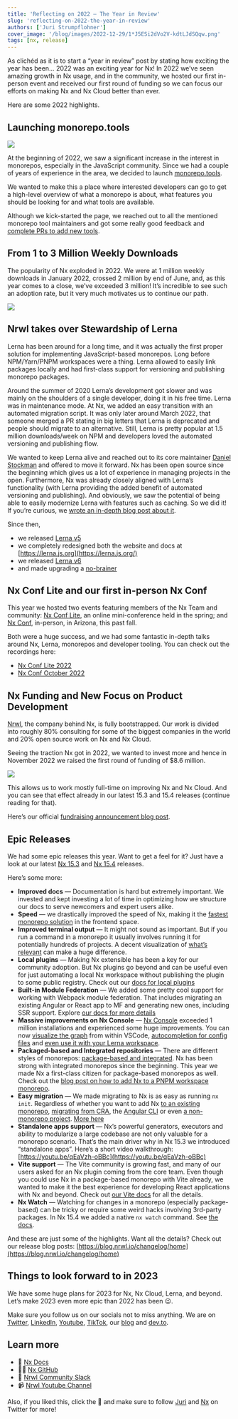 ```yaml
---
title: 'Reflecting on 2022 — The Year in Review'
slug: 'reflecting-on-2022-the-year-in-review'
authors: ['Juri Strumpflohner']
cover_image: '/blog/images/2022-12-29/1*J5ESi2dVo2V-kdtLJdSQqw.png'
tags: [nx, release]
---
```


As clichéd as it is to start a “year in review” post by stating how exciting the year has been… 2022 was an exciting year for Nx! In 2022 we’ve seen amazing growth in Nx usage, and in the community, we hosted our first in-person event and received our first round of funding so we can focus our efforts on making Nx and Nx Cloud better than ever.

Here are some 2022 highlights.

## Launching monorepo.tools

![](/blog/images/2022-12-29/0*3dvDD8t4xQY8N2KM.avif)

At the beginning of 2022, we saw a significant increase in the interest in monorepos, especially in the JavaScript community. Since we had a couple of years of experience in the area, we decided to launch [monorepo.tools](https://monorepo.tools/).

We wanted to make this a place where interested developers can go to get a high-level overview of what a monorepo is about, what features you should be looking for and what tools are available.

Although we kick-started the page, we reached out to all the mentioned monorepo tool maintainers and got some really good feedback and [complete PRs to add new tools](https://github.com/nrwl/monorepo.tools/pull/32).

## From 1 to 3 Million Weekly Downloads

The popularity of Nx exploded in 2022. We were at 1 million weekly downloads in January 2022, crossed 2 million by end of June, and, as this year comes to a close, we’ve exceeded 3 million! It’s incredible to see such an adoption rate, but it very much motivates us to continue our path.

![](/blog/images/2022-12-29/0*Ftd4gN7Ka81gkx8H.avif)

## Nrwl takes over Stewardship of Lerna

Lerna has been around for a long time, and it was actually the first proper solution for implementing JavaScript-based monorepos. Long before NPM/Yarn/PNPM workspaces were a thing. Lerna allowed to easily link packages locally and had first-class support for versioning and publishing monorepo packages.

Around the summer of 2020 Lerna’s development got slower and was mainly on the shoulders of a single developer, doing it in his free time. Lerna was in maintenance mode. At Nx, we added an easy transition with an automated migration script. It was only later around March 2022, that someone merged a PR stating in big letters that Lerna is deprecated and people should migrate to an alternative. Still, Lerna is pretty popular at 1.5 million downloads/week on NPM and developers loved the automated versioning and publishing flow.

We wanted to keep Lerna alive and reached out to its core maintainer [Daniel Stockman](https://twitter.com/evocateur) and offered to move it forward. Nx has been open source since the beginning which gives us a lot of experience in managing projects in the open. Furthermore, Nx was already closely aligned with Lerna’s functionality (with Lerna providing the added benefit of automated versioning and publishing). And obviously, we saw the potential of being able to easily modernize Lerna with features such as caching. So we did it! If you’re curious, we [wrote an in-depth blog post about it](https://medium.com/lerna-is-dead-long-live-lerna-61259f97dbd9?sk=60349b9dc0be3ff730ad052c4cf69df3).

Since then,

- we released [Lerna v5](https://medium.com/lerna-5-1-new-website-new-guides-new-lerna-example-repo-distributed-caching-support-and-speed-64d66410bec7?sk=fc349af13ce1935a7ca149b4f3c123c3)
- we completely redesigned both the website and docs at [https://lerna.js.org](https://lerna.js.org/)
- we released [Lerna v6](https://medium.com/lerna-reborn-whats-new-in-v6-10aec6e9091c?sk=05bfe6160d197277daab6a14cf94f82f)
- and made upgrading a [no-brainer](https://medium.com/upgrade-your-lerna-workspace-make-it-fast-and-modern-a8d17c4f95a2?sk=6171be4f0ea70e81e1fbdef5db2af5e5)

## Nx Conf Lite and our first in-person Nx Conf

This year we hosted two events featuring members of the Nx Team and community: [Nx Conf Lite](https://youtube.com/playlist?list=PLakNactNC1dGmYYdDqWTMae5YiC_DRrTx), an online mini-conference held in the spring; and [Nx Conf](https://youtube.com/playlist?list=PLakNactNC1dGicwFn2Y5L9yYm7kh22wyH), in-person, in Arizona, this past fall.

Both were a huge success, and we had some fantastic in-depth talks around Nx, Lerna, monorepos and developer tooling. You can check out the recordings here:

- [Nx Conf Lite 2022](https://www.youtube.com/playlist?list=PLakNactNC1dGmYYdDqWTMae5YiC_DRrTx)
- [Nx Conf October 2022](https://www.youtube.com/watch?v=RgPOLDRTHWw&list=PLakNactNC1dGicwFn2Y5L9yYm7kh22wyH)

## Nx Funding and New Focus on Product Development

[Nrwl](https://nrwl.io/), the company behind Nx, is fully bootstrapped. Our work is divided into roughly 80% consulting for some of the biggest companies in the world and 20% open source work on Nx and Nx Cloud.

Seeing the traction Nx got in 2022, we wanted to invest more and hence in November 2022 we raised the first round of funding of $8.6 million.

![](/blog/images/2022-12-29/0*RhkH7lAJrKLm6abn.avif)

This allows us to work mostly full-time on improving Nx and Nx Cloud. And you can see that effect already in our latest 15.3 and 15.4 releases (continue reading for that).

Here’s our official [fundraising announcement blog post](https://medium.com/from-bootstrapped-to-venture-backed-nx-raises-8-6m-2ae2228eff76?sk=b6e3b9959f2298c3e03b8dbba09b05ea).

## Epic Releases

We had some epic releases this year. Want to get a feel for it? Just have a look at our latest [Nx 15.3](https://medium.com/nx-15-3-standalone-projects-vite-task-graph-and-more-3ed23f7827ed?sk=6f924b58b80f0d46ea1d5fe02f74d8fe) and [Nx 15.4](https://medium.com/nx-15-4-vite-4-support-a-new-nx-watch-command-and-more-77cbf6c9a711?sk=c5a82dc1872a1892659ceb1497e42aae) releases.

Here’s some more:

- **Improved docs** — Documentation is hard but extremely important. We invested and kept investing a lot of time in optimizing how we structure our docs to serve newcomers and expert users alike.
- **Speed** — we drastically improved the speed of Nx, making it the [fastest monorepo solution](https://github.com/vsavkin/large-monorepo) in the frontend space.
- **Improved terminal output** — It might not sound as important. But if you run a command in a monorepo it usually involves running it for potentially hundreds of projects. A decent visualization of [what’s relevant](https://twitter.com/NxDevTools/status/1520085544008503298) can make a huge difference.
- **Local plugins** — Making Nx extensible has been a key for our community adoption. But Nx plugins go beyond and can be useful even for just automating a local Nx workspace without publishing the plugin to some public registry. Check out our [docs for local plugins](https://nx.dev/plugin-features/create-your-own-plugin#local-workspace-plugins)
- **Built-in Module Federation** — We added some pretty cool support for working with Webpack module federation. That includes migrating an existing Angular or React app to MF and generating new ones, including SSR support. Explore [our docs for more details](https://nx.dev/recipes/module-federation)
- **Massive improvements on Nx Console** — [Nx Console](https://nx.dev/core-features/integrate-with-editors) exceeded 1 million installations and experienced some huge improvements. You can now [visualize the graph](https://youtu.be/ZST_rmhzRXI) from within VSCode, [autocompletion for config files](https://youtu.be/zR2abex3AtY) and [even use it with your Lerna workspace](https://youtu.be/-oPfa7zET1o).
- **Packaged-based and Integrated repositories** — There are different styles of monorepos: [package-based and integrated](https://nx.dev/concepts/integrated-vs-package-based). Nx has been strong with integrated monorepos since the beginning. This year we made Nx a first-class citizen for package-based monorepos as well. Check out the [blog post on how to add Nx to a PNPM workspace monorepo](https://dev.to/nx/setup-a-monorepo-with-pnpm-workspaces-and-speed-it-up-with-nx-1eem).
- **Easy migration** — We made migrating to Nx is as easy as running `nx init`. Regardless of whether you want to add Nx [to an existing monorepo](https://nx.dev/recipes/adopting-nx/adding-to-monorepo), [migrating from CRA](https://nx.dev/recipes/adopting-nx/migration-cra), the [Angular CLI](https://nx.dev/recipes/adopting-nx/migration-angular) or even [a non-monorepo project](https://nx.dev/recipes/adopting-nx/adding-to-existing-project). [More here](https://youtu.be/KBFQZw5ynFs?t=314)
- **Standalone apps support** — Nx’s powerful generators, executors and ability to modularize a large codebase are not only valuable for a monorepo scenario. That’s the main driver why in Nx 15.3 we introduced “standalone apps”. Here’s a short video walkthrough: [https://youtu.be/qEaVzh-oBBc](https://youtu.be/qEaVzh-oBBc)
- **Vite support** — The Vite community is growing fast, and many of our users asked for an Nx plugin coming from the core team. Even though you could use Nx in a package-based monorepo with Vite already, we wanted to make it the best experience for developing React applications with Nx and beyond. Check out [our Vite docs](https://nx.dev/packages/vite) for all the details.
- **Nx Watch** — Watching for changes in a monorepo (especially package-based) can be tricky or require some weird hacks involving 3rd-party packages. In Nx 15.4 we added a native `nx watch` command. See [the docs](https://nx.dev/recipes/other/workspace-watching).

And these are just some of the highlights. Want all the details? Check out our release blog posts: [https://blog.nrwl.io/changelog/home](https://blog.nrwl.io/changelog/home)

## Things to look forward to in 2023

We have some huge plans for 2023 for Nx, Nx Cloud, Lerna, and beyond. Let’s make 2023 even more epic than 2022 has been 😉.

Make sure you follow us on our socials not to miss anything. We are on [Twitter](https://twitter.com/nxdevtools), [LinkedIn](https://www.linkedin.com/company/nrwl), [Youtube](https://www.youtube.com/@nxdevtools), [TikTok](https://www.tiktok.com/@nxdevtools), our [blog](https://blog.nrwl.io/) and [dev.to](https://dev.to/nx).

## Learn more

- 🧠 [Nx Docs](https://nx.dev/)
- 👩‍💻 [Nx GitHub](https://github.com/nrwl/nx)
- 💬 [Nrwl Community Slack](https://go.nrwl.io/join-slack)
- 📹 [Nrwl Youtube Channel](https://www.youtube.com/@nxdevtools)

Also, if you liked this, click the 👏 and make sure to follow [Juri](https://twitter.com/juristr) and [Nx](https://twitter.com/nxdevtools) on Twitter for more!
